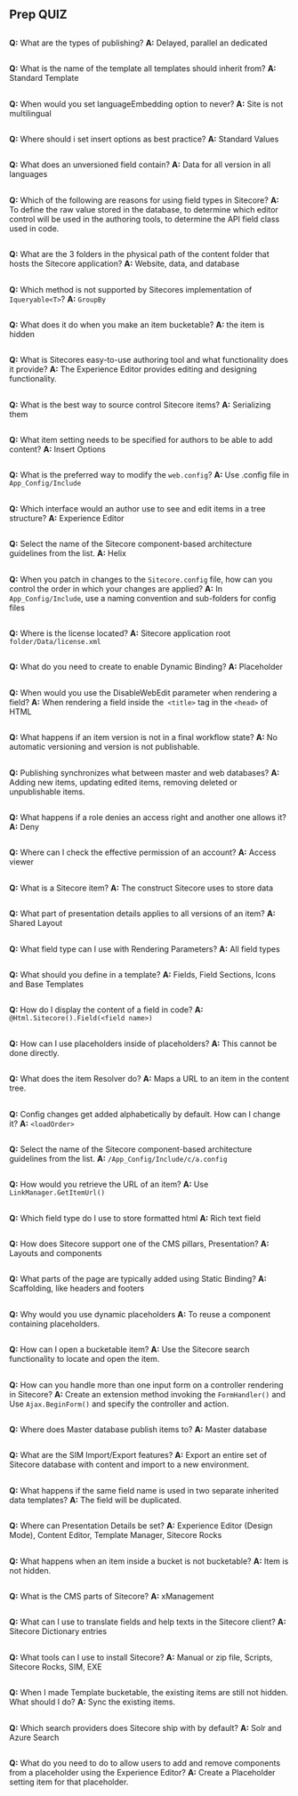 ## Prep QUIZ
##
**Q:** What are the types of publishing?
**A:** Delayed, parallel an dedicated
##
**Q:** What is the name of the template all templates should inherit from?
**A:** Standard Template
##
**Q:** When would you set languageEmbedding option to never?
**A:** Site is not multilingual
##
**Q:** Where should i set insert options as best practice?
**A:** Standard Values
##
**Q:** What does an unversioned field contain?
**A:** Data for all version in all languages
##
**Q:** Which of the following are reasons for using field types in Sitecore?
**A:** To define the raw value stored in the database, to determine which editor control will be used in the authoring tools, to determine the API field class used in code.
##
**Q:** What are the 3 folders in the physical path of the content folder that hosts the Sitecore application?
**A:** Website, data, and database
##
**Q:** Which method is not supported by Sitecores implementation of `Iqueryable<T>`?
**A:** `GroupBy`
##
**Q:** What does it do when you make an item bucketable?
**A:** the item is hidden
##
**Q:** What is Sitecores easy-to-use authoring tool and what functionality does it provide?
**A:** The Experience Editor provides editing and designing functionality.
##
**Q:** What is the best way to source control Sitecore items?
**A:** Serializing them
##
**Q:** What item setting needs to be specified for authors to be able to add content?
**A:** Insert Options
##
**Q:** What is the preferred way to modify the `web.config`?
**A:** Use .config file in `App_Config/Include`
##
**Q:** Which interface would an author use to see and edit items in a tree structure?
**A:** Experience Editor
##
**Q:** Select the name of the Sitecore component-based architecture guidelines from the list.
**A:** Helix
##
**Q:** When you patch in changes to the `Sitecore.config` file, how can you control the order in which your changes are applied?
**A:** In `App_Config/Include`, use a naming convention and sub-folders for config files
##
**Q:** Where is the license located?
**A:** Sitecore application root `folder/Data/license.xml`
##
**Q:** What do you need to create to enable Dynamic Binding?
**A:** Placeholder
##
**Q:** When would you use the DisableWebEdit parameter when rendering a field?
**A:** When rendering a field inside the` <title>` tag in the `<head>` of HTML
##
**Q:** What happens if an item version is not in a final workflow state?
**A:** No automatic versioning and version is not publishable.
##
**Q:** Publishing synchronizes what between master and web databases?
**A:** Adding new items, updating edited items, removing deleted or unpublishable items.
##
**Q:** What happens if a role denies an access right and another one allows it?
**A:** Deny
##
**Q:** Where can I check the effective permission of an account?
**A:** Access viewer
##
**Q:** What is a Sitecore item?
**A:** The construct Sitecore uses to store data
##
**Q:** What part of presentation details applies to all versions of an item?
**A:** Shared Layout
##
**Q:** What field type can I use with Rendering Parameters?
**A:** All field types
##
**Q:** What should you define in a template?
**A:** Fields, Field Sections, Icons and Base Templates
##
**Q:** How do I display the content of a field in code?
**A:** `@Html.Sitecore().Field(<field name>)`
##
**Q:** How can I use placeholders inside of placeholders?
**A:** This cannot be done directly.
##
**Q:** What does the item Resolver do?
**A:** Maps a URL to an item in the content tree.
##
**Q:** Config changes get added alphabetically by default. How can I change it?
**A:** `<loadOrder>`
##
**Q:** Select the name of the Sitecore component-based architecture guidelines from the list.
**A:** `/App_Config/Include/c/a.config`
##
**Q:** How would you retrieve the URL of an item?
**A:** Use `LinkManager.GetItemUrl()`
##
**Q:** Which field type do I use to store formatted html
**A:** Rich text field
##
**Q:** How does Sitecore support one of the CMS pillars, Presentation?
**A:** Layouts and components
##
**Q:** What parts of the page are typically added using Static Binding?
**A:** Scaffolding, like headers and footers
##
**Q:** Why would you use dynamic placeholders
**A:** To reuse a component containing placeholders.
##
**Q:** How can I open a bucketable item?
**A:** Use the Sitecore search functionality to locate and open the item.
##
**Q:** How can you handle more than one input form on a controller rendering in Sitecore?
**A:** Create an extension method invoking the `FormHandler()` and Use `Ajax.BeginForm()` and specify the controller and action.
##
**Q:** Where does Master database publish items to?
**A:** Master database
##
**Q:** What are the SIM Import/Export features?
**A:** Export an entire set of Sitecore database with content and import to a new environment.

##
**Q:** What happens if the same field name is used in two separate inherited data templates?
**A:** The field will be duplicated.
##
**Q:** Where can Presentation Details be set?
**A:** Experience Editor (Design Mode), Content Editor, Template Manager, Sitecore Rocks
##
**Q:** What happens when an item inside a bucket is not bucketable?
**A:** Item is not hidden.
##
**Q:** What is the CMS parts of Sitecore?
**A:** xManagement
##
**Q:** What can I use to translate fields and help texts in the Sitecore client?
**A:** Sitecore Dictionary entries
##
**Q:** What tools can I use to install Sitecore?
**A:** Manual or zip file, Scripts, Sitecore Rocks, SIM, EXE
##
**Q:** When I made Template bucketable, the existing items are still not hidden. What should I do?
**A:** Sync the existing items.
##
**Q:** Which search providers does Sitecore ship with by default?
**A:** Solr and Azure Search
##
**Q:** What do you need to do to allow users to add and remove components from a placeholder using the Experience Editor?
**A:** Create a Placeholder setting item for that placeholder.